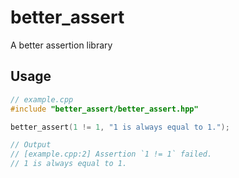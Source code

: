 # better_assert
A better assertion library

## Usage

```cpp
// example.cpp
#include "better_assert/better_assert.hpp"

better_assert(1 != 1, "1 is always equal to 1.");

// Output
// [example.cpp:2] Assertion `1 != 1` failed.
// 1 is always equal to 1.
```

